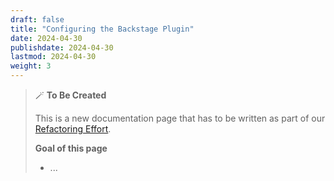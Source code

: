 ```yaml
---
draft: false
title: "Configuring the Backstage Plugin"
date: 2024-04-30
publishdate: 2024-04-30
lastmod: 2024-04-30
weight: 3
---
```


> 🪄 **To Be Created**
>
> This is a new documentation page that has to be written as part of our [Refactoring Effort](https://github.com/microcks/microcks.io/issues/81).
> 
> **Goal of this page**
> * ...